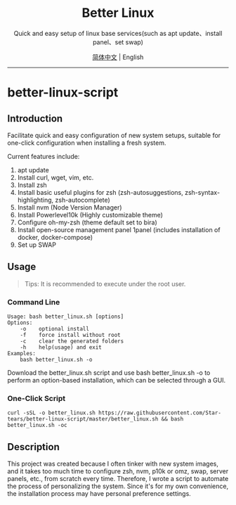 <p align="center">
  <h1 align="center">Better Linux</h1>
  <p align="center">Quick and easy setup of linux base services(such as apt update、install panel、set swap)</p>
</p>

<p align="center">
<a href="./README.md">简体中文</a> | English
</p>

---

# better-linux-script

## Introduction

Facilitate quick and easy configuration of new system setups, suitable for one-click configuration when installing a fresh system.

Current features include:

1. apt update
2. Install curl, wget, vim, etc.
3. Install zsh
4. Install basic useful plugins for zsh (zsh-autosuggestions, zsh-syntax-highlighting, zsh-autocomplete)
5. Install nvm (Node Version Manager)
6. Install Powerlevel10k (Highly customizable theme)
7. Configure oh-my-zsh (theme default set to bira)
8. Install open-source management panel 1panel (includes installation of docker, docker-compose)
9. Set up SWAP

## Usage

> Tips: It is recommended to execute under the root user.

### Command Line

```shell
Usage: bash better_linux.sh [options]
Options:
    -o    optional install
    -f    force install without root
    -c    clear the generated folders
    -h    help(usage) and exit
Examples:
    bash better_linux.sh -o
```

Download the better_linux.sh script and use bash better_linux.sh -o to perform an option-based installation, which can be selected through a GUI.

### One-Click Script

```shell
curl -sSL -o better_linux.sh https://raw.githubusercontent.com/Star-tears/better-linux-script/master/better_linux.sh && bash better_linux.sh -oc
```

## Description

This project was created because I often tinker with new system images, and it takes too much time to configure zsh, nvm, p10k or omz, swap, server panels, etc., from scratch every time. Therefore, I wrote a script to automate the process of personalizing the system. Since it's for my own convenience, the installation process may have personal preference settings.
